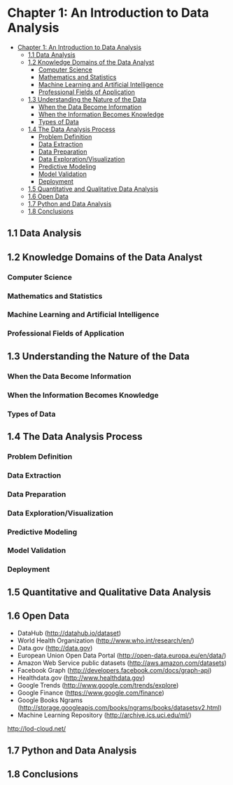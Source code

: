 
# Chapter 1: An Introduction to Data Analysis
<!-- toc orderedList:0 depthFrom:1 depthTo:6 -->

* [Chapter 1: An Introduction to Data Analysis](#chapter-1-an-introduction-to-data-analysis)
  * [1.1 Data Analysis](#11-data-analysis)
  * [1.2 Knowledge Domains of the Data Analyst](#12-knowledge-domains-of-the-data-analyst)
    * [Computer Science](#computer-science)
    * [Mathematics and Statistics](#mathematics-and-statistics)
    * [Machine Learning and Artificial Intelligence](#machine-learning-and-artificial-intelligence)
    * [Professional Fields of Application](#professional-fields-of-application)
  * [1.3 Understanding the Nature of the Data](#13-understanding-the-nature-of-the-data)
    * [When the Data Become Information](#when-the-data-become-information)
    * [When the Information Becomes Knowledge](#when-the-information-becomes-knowledge)
    * [Types of Data](#types-of-data)
  * [1.4 The Data Analysis Process](#14-the-data-analysis-process)
    * [Problem Definition](#problem-definition)
    * [Data Extraction](#data-extraction)
    * [Data Preparation](#data-preparation)
    * [Data Exploration/Visualization](#data-explorationvisualization)
    * [Predictive Modeling](#predictive-modeling)
    * [Model Validation](#model-validation)
    * [Deployment](#deployment)
  * [1.5 Quantitative and Qualitative Data Analysis](#15-quantitative-and-qualitative-data-analysis)
  * [1.6 Open Data](#16-open-data)
  * [1.7 Python and Data Analysis](#17-python-and-data-analysis)
  * [1.8 Conclusions](#18-conclusions)

<!-- tocstop -->


## 1.1 Data Analysis

## 1.2 Knowledge Domains of the Data Analyst

### Computer Science

### Mathematics and Statistics

### Machine Learning and Artificial Intelligence

### Professional Fields of Application

## 1.3 Understanding the Nature of the Data

### When the Data Become Information

### When the Information Becomes Knowledge

### Types of Data

## 1.4 The Data Analysis Process

### Problem Definition

### Data Extraction

### Data Preparation

### Data Exploration/Visualization

### Predictive Modeling

### Model Validation

### Deployment

## 1.5 Quantitative and Qualitative Data Analysis

## 1.6 Open Data

* DataHub (http://datahub.io/dataset)
* World Health Organization (http://www.who.int/research/en/)
* Data.gov (http://data.gov)
* European Union Open Data Portal (http://open-data.europa.eu/en/data/)
* Amazon Web Service public datasets (http://aws.amazon.com/datasets)
* Facebook Graph (http://developers.facebook.com/docs/graph-api)
* Healthdata.gov (http://www.healthdata.gov)
* Google Trends (http://www.google.com/trends/explore)
* Google Finance (https://www.google.com/finance)
* Google Books Ngrams (http://storage.googleapis.com/books/ngrams/books/datasetsv2.html)
* Machine Learning Repository (http://archive.ics.uci.edu/ml/)

http://lod-cloud.net/

## 1.7 Python and Data Analysis

## 1.8 Conclusions


```python

```
